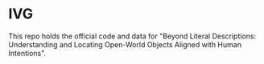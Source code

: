# IVG
This repo holds the official code and data for "Beyond Literal Descriptions: Understanding and Locating Open-World Objects Aligned with Human Intentions".
